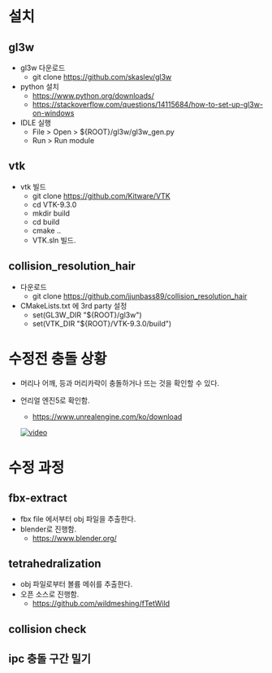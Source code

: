 # 설치
## gl3w
* gl3w 다운로드
    * git clone https://github.com/skaslev/gl3w
* python 설치
    * https://www.python.org/downloads/
    * https://stackoverflow.com/questions/14115684/how-to-set-up-gl3w-on-windows
* IDLE 실행
    * File > Open > ${ROOT}/gl3w/gl3w_gen.py
    * Run > Run module

## vtk
* vtk 빌드
    * git clone https://github.com/Kitware/VTK
    * cd VTK-9.3.0
    * mkdir build
    * cd build
    * cmake ..
    * VTK.sln 빌드.

## collision_resolution_hair
* 다운로드
    * git clone https://github.com/jjunbass89/collision_resolution_hair
* CMakeLists.txt 에 3rd party 설정
    * set(GL3W_DIR "${ROOT}/gl3w")
    * set(VTK_DIR "${ROOT}/VTK-9.3.0/build")

# 수정전 충돌 상황
* 머리나 어깨, 등과 머리카락이 충돌하거나 뜨는 것을 확인할 수 있다.
* 언리얼 엔진5로 확인함. 
    * https://www.unrealengine.com/ko/download

    [![video](https://img.youtube.com/vi/ftYdJX8hryk/0.jpg)](https://www.youtube.com/watch?v=ftYdJX8hryk)

# 수정 과정
## fbx-extract
* fbx file 에서부터 obj 파일을 추출한다.
* blender로 진행함.
    * https://www.blender.org/

## tetrahedralization
* obj 파일로부터 볼륨 메쉬를 추출한다.
* 오픈 소스로 진행함.
    * https://github.com/wildmeshing/fTetWild

## collision check

## ipc 충돌 구간 밀기
